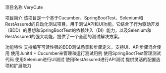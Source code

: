 项目名称
VeryCute

项目简介
该项目是一个基于Cucumber、SpringBootTest、Selenium和RestAssured的自动化测试项目，用于测试API和UI功能。它结合了行为驱动开发（BDD）的思想和SpringBootTest的依赖注入（DI）能力，以及Selenium和RestAssured的强大功能，提供了一个全面的测试解决方案。

功能特性
支持编写可读性强的BDD测试场景和步骤定义，支持UI、API步骤混合使用
使用Junit4 + Cucumber来管理和运行测试用例
使用SpringBootTest管理测试代码
使用Selenium进行UI测试
使用RestAssured进行API测试
提供灵活的配置选项和扩展能力

